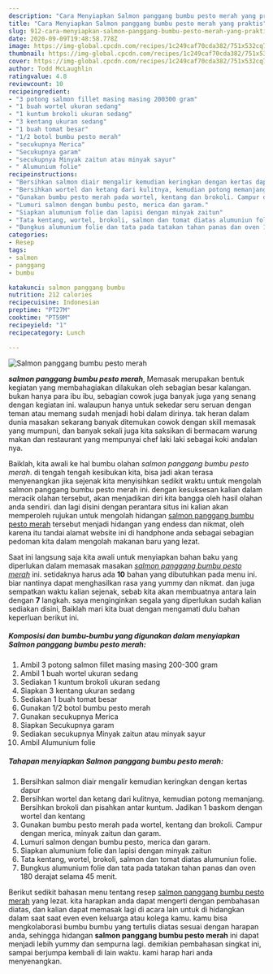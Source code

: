```yaml
---
description: "Cara Menyiapkan Salmon panggang bumbu pesto merah yang praktis"
title: "Cara Menyiapkan Salmon panggang bumbu pesto merah yang praktis"
slug: 912-cara-menyiapkan-salmon-panggang-bumbu-pesto-merah-yang-praktis
date: 2020-09-09T19:48:58.778Z
image: https://img-global.cpcdn.com/recipes/1c249caf70cda382/751x532cq70/salmon-panggang-bumbu-pesto-merah-foto-resep-utama.jpg
thumbnail: https://img-global.cpcdn.com/recipes/1c249caf70cda382/751x532cq70/salmon-panggang-bumbu-pesto-merah-foto-resep-utama.jpg
cover: https://img-global.cpcdn.com/recipes/1c249caf70cda382/751x532cq70/salmon-panggang-bumbu-pesto-merah-foto-resep-utama.jpg
author: Todd McLaughlin
ratingvalue: 4.8
reviewcount: 10
recipeingredient:
- "3 potong salmon fillet masing masing 200300 gram"
- "1 buah wortel ukuran sedang"
- "1 kuntum brokoli ukuran sedang"
- "3 kentang ukuran sedang"
- "1 buah tomat besar"
- "1/2 botol bumbu pesto merah"
- "secukupnya Merica"
- "Secukupnya garam"
- "secukupnya Minyak zaitun atau minyak sayur"
- " Alumunium folie"
recipeinstructions:
- "Bersihkan salmon diair mengalir kemudian keringkan dengan kertas dapur"
- "Bersihkan wortel dan ketang dari kulitnya, kemudian potong memanjang. Bersihkan brokoli dan pisahkan antar kuntum. Jadikan 1 baskom dengan wortel dan kentang"
- "Gunakan bumbu pesto merah pada wortel, kentang dan brokoli. Campur dengan merica, minyak zaitun dan garam."
- "Lumuri salmon dengan bumbu pesto, merica dan garam."
- "Siapkan alumunium folie dan lapisi dengan minyak zaitun"
- "Tata kentang, wortel, brokoli, salmon dan tomat diatas alumuniun folie."
- "Bungkus alumunium folie dan tata pada tatakan tahan panas dan oven 180 derajat selama 45 menit."
categories:
- Resep
tags:
- salmon
- panggang
- bumbu

katakunci: salmon panggang bumbu 
nutrition: 212 calories
recipecuisine: Indonesian
preptime: "PT27M"
cooktime: "PT59M"
recipeyield: "1"
recipecategory: Lunch

---
```



![Salmon panggang bumbu pesto merah](https://img-global.cpcdn.com/recipes/1c249caf70cda382/751x532cq70/salmon-panggang-bumbu-pesto-merah-foto-resep-utama.jpg)

<b><i>salmon panggang bumbu pesto merah</i></b>, Memasak merupakan bentuk kegiatan yang membahagiakan dilakukan oleh sebagian besar kalangan. bukan hanya para ibu ibu, sebagian cowok juga banyak juga yang senang dengan kegiatan ini. walaupun hanya untuk sekedar seru seruan dengan teman atau memang sudah menjadi hobi dalam dirinya. tak heran dalam dunia masakan sekarang banyak ditemukan cowok dengan skill memasak yang mumpuni, dan banyak sekali juga kita saksikan di bermacam warung makan dan restaurant yang mempunyai chef laki laki sebagai koki andalan nya.

Baiklah, kita awali ke hal bumbu olahan <i>salmon panggang bumbu pesto merah</i>. di tengah tengah kesibukan kita, bisa jadi akan terasa menyenangkan jika sejenak kita menyisihkan sedikit waktu untuk mengolah salmon panggang bumbu pesto merah ini. dengan kesuksesan kalian dalam meracik olahan tersebut, akan menjadikan diri kita bangga oleh hasil olahan anda sendiri. dan lagi disini dengan perantara situs ini kalian akan memperoleh rujukan untuk mengolah hidangan <u>salmon panggang bumbu pesto merah</u> tersebut menjadi hidangan yang endess dan nikmat, oleh karena itu tandai alamat website ini di handphone anda sebagai sebagian pedoman kita dalam mengolah makanan baru yang lezat.




Saat ini langsung saja kita awali untuk menyiapkan bahan baku yang diperlukan dalam memasak masakan <u><i>salmon panggang bumbu pesto merah</i></u> ini. setidaknya harus ada <b>10</b> bahan yang dibutuhkan pada menu ini. biar nantinya dapat menghasilkan rasa yang yummy dan nikmat. dan juga sempatkan waktu kalian sejenak, sebab kita akan membuatnya antara lain dengan <b>7</b> langkah. saya menginginkan segala yang diperlukan sudah kalian sediakan disini, Baiklah mari kita buat dengan mengamati dulu bahan keperluan berikut ini.

<!--inarticleads1-->

##### Komposisi dan bumbu-bumbu yang digunakan dalam menyiapkan Salmon panggang bumbu pesto merah:

1. Ambil 3 potong salmon fillet masing masing 200-300 gram
1. Ambil 1 buah wortel ukuran sedang
1. Sediakan 1 kuntum brokoli ukuran sedang
1. Siapkan 3 kentang ukuran sedang
1. Sediakan 1 buah tomat besar
1. Gunakan 1/2 botol bumbu pesto merah
1. Gunakan secukupnya Merica
1. Siapkan Secukupnya garam
1. Sediakan secukupnya Minyak zaitun atau minyak sayur
1. Ambil  Alumunium folie




<!--inarticleads2-->

##### Tahapan menyiapkan Salmon panggang bumbu pesto merah:

1. Bersihkan salmon diair mengalir kemudian keringkan dengan kertas dapur
1. Bersihkan wortel dan ketang dari kulitnya, kemudian potong memanjang. Bersihkan brokoli dan pisahkan antar kuntum. Jadikan 1 baskom dengan wortel dan kentang
1. Gunakan bumbu pesto merah pada wortel, kentang dan brokoli. Campur dengan merica, minyak zaitun dan garam.
1. Lumuri salmon dengan bumbu pesto, merica dan garam.
1. Siapkan alumunium folie dan lapisi dengan minyak zaitun
1. Tata kentang, wortel, brokoli, salmon dan tomat diatas alumuniun folie.
1. Bungkus alumunium folie dan tata pada tatakan tahan panas dan oven 180 derajat selama 45 menit.




Berikut sedikit bahasan menu tentang resep <u>salmon panggang bumbu pesto merah</u> yang lezat. kita harapkan anda dapat mengerti dengan pembahasan diatas, dan kalian dapat memasak lagi di acara lain untuk di hidangkan dalam saat saat even even keluarga atau kolega kamu. kamu bisa mengkolaborasi bumbu bumbu yang tertulis diatas sesuai dengan harapan anda, sehingga hidangan <b>salmon panggang bumbu pesto merah</b> ini dapat menjadi lebih yummy dan sempurna lagi. demikian pembahasan singkat ini, sampai berjumpa kembali di lain waktu. kami harap hari anda menyenangkan.
